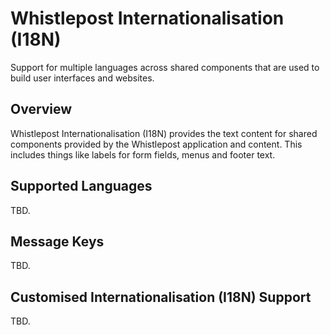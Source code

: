 # Whistlepost Internationalisation (I18N)

Support for multiple languages across shared components that are used to build user interfaces and websites.

## Overview

Whistlepost Internationalisation (I18N) provides the text content for shared components provided by the Whistlepost application and content.
This includes things like labels for form fields, menus and footer text.

## Supported Languages

TBD.

## Message Keys

TBD.

## Customised Internationalisation (I18N) Support

TBD.
